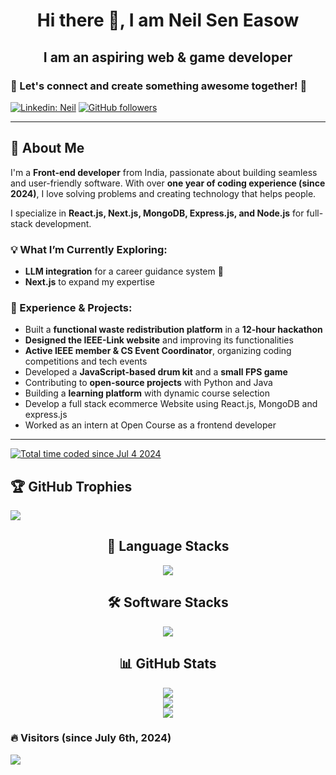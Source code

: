 <h1 align="center">Hi there 👋, I am Neil Sen Easow</h1>
<h2 align="center">I am an aspiring web & game developer</h2>

<h3> 🌟 Let's connect and create something awesome together! 🚀 </h3>

[![Linkedin: Neil](https://img.shields.io/badge/LinkedIn-0077B5?style=for-the-badge&logo=linkedin&logoColor=white&link=)](https://www.linkedin.com/in/neil-sen-easow-973606258/)
[![GitHub followers](https://img.shields.io/badge/GitHub-100000?style=for-the-badge&logo=github&logoColor=white)](https://github.com/NeilSenEasow)
<hr />

## 🚀 About Me  
I'm a **Front-end developer** from India, passionate about building seamless and user-friendly software. With over **one year of coding experience (since 2024)**, I love solving problems and creating technology that helps people.  

I specialize in **React.js, Next.js, MongoDB, Express.js, and Node.js** for full-stack development.  

### 💡 What I’m Currently Exploring:
- **LLM integration** for a career guidance system 🤖  
- **Next.js** to expand my expertise  

### 🎯 Experience & Projects:
- Built a **functional waste redistribution platform** in a **12-hour hackathon**  
- **Designed the IEEE-Link website** and improving its functionalities  
- **Active IEEE member & CS Event Coordinator**, organizing coding competitions and tech events  
- Developed a **JavaScript-based drum kit** and a **small FPS game**  
- Contributing to **open-source projects** with Python and Java  
- Building a **learning platform** with dynamic course selection
- Develop a full stack ecommerce Website using React.js, MongoDB and express.js
- Worked as an intern at Open Course as a frontend developer

---

<a href="https://wakatime.com/@c975074d-c1b5-4ae0-8f2a-116a4b0db632"><img src="https://wakatime.com/badge/user/c975074d-c1b5-4ae0-8f2a-116a4b0db632.svg" alt="Total time coded since Jul 4 2024" /></a>

## 🏆 GitHub Trophies
![](https://github-profile-trophy.vercel.app/?username=neilseneasow&theme=radical&no-frame=false&no-bg=true&margin-w=4)

<div align = "center" >
   
   ## 📌 Language Stacks
   <p align="center">
     <a href="https://skillicons.dev">
       <img src="https://skillicons.dev/icons?i=c,py,java,cs,html,css,dotnet,bootstrap,express,js,ts,jquery,mysql,npm" />
     </a>
   </p>
   
   ## 🛠️ Software Stacks
   <p align="center">
     <a href="https://skillicons.dev">
       <img src="https://skillicons.dev/icons?i=git,github,ubuntu,linux,unity,vscode,windows,figma,postman" />
     </a>
   </p>
   
   ## 📊 GitHub Stats
   ![](https://github-readme-stats-alpha-snowy-32.vercel.app/api?username=neilseneasow&theme=merko&hide_border=false&include_all_commits=true&count_private=true)<br/>
   ![](https://github-readme-streak-stats.herokuapp.com/?user=neilseneasow&theme=radical&hide_border=false)<br/>
   [![](https://github-readme-stats.vercel.app/api/top-langs/?username=NeilSenEasow&theme=radical&hide_border=false&include_all_commits=true&count_private=true&layout=compact)](#Stats)<br/>
</div>

### 🔥 Visitors (since July 6th, 2024)
[![](https://visitcount.itsvg.in/api?id=NeilSenEasow&icon=0&color=0)](#Visitors)

<!---
NeilSenEasow/NeilSenEasow is a ✨ special ✨ repository because its `README.md` (this file) appears on your GitHub profile.
You can click the Preview link to take a look at your changes.
--->
